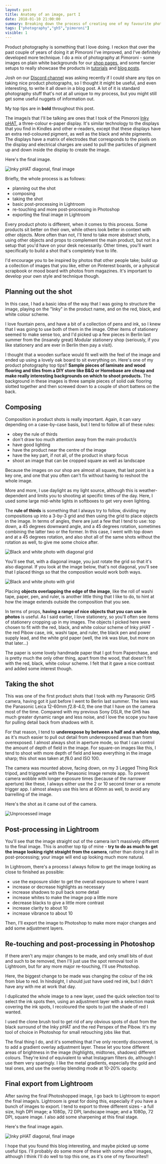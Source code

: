 ```yaml
---
layout: post
title: Anatomy of an image, part I
date: 2018-01-10 21:00:00
summary: Breaking down the process of creating one of my favourite photos.
tags: ["photography","gh5","pimoroni"]
visible: 1
---
```


Product photography is something that I love doing. I reckon that over the past
couple of years of doing it at Pimoroni I've improved, and I've definitely
developed more technique. I do a mix of photography at Pimoroni - some images
on  plain  white backgrounds for our
[shop pages](https://shop.pimoroni.com/products/pimoroni-pin-party-enamel-pin-badge),
and some fancier setups to really showcase the products in
[tutorials](https://learn.pimoroni.com/tutorial/sandyj/getting-started-with-automation-hat-and-phat)
and [blog posts](http://blog.pimoroni.com/bearables/).

Josh on our [Discord channel](https://discord.gg/hr93ByC) was asking recently if
I could share any tips on taking nice product photographs, so I thought it might
be useful, and even interesting, to write it all down in a blog post. A lot of
it is standard photography stuff that's not at all unique to my process, but you
might still get some useful nuggets of information out.

My top tips are in **bold** throughout this post.

The image/s that I'll be talking are ones that I took of the Pimoroni
[Inky pHAT](https://shop.pimoroni.com/products/inky-phat),
a three-colour e-paper display. It's similar technology to the displays that you
find in Kindles and other e-readers, except that these displays have an extra
red-coloured pigment, as well as the black and white pigments. The displays have
a matrix of electrodes that corresponds to the pixels on the display and
electrical charges are used to pull the particles of pigment up and down inside
the display to create the image.

Here's the final image.

![Inky pHAT diagonal, final image](/assets/inkyphat-diagonal-small.jpg)

Briefly, the whole process is as follows:

* planning out the shot
* composing
* taking the shot
* basic post-processing in Lightroom
* re-touching and more post-processing in Photoshop
* exporting the final image in Lightroom

Every product photo is different, when it comes to this process. Some products
sit better on their own, while others look better in context with other objects.
More often than not, I'll tend to take more abstract shots, using other objects
and props to complement the main product, but not in a setup that you'd have on
your desk necessarily. Other times, you'll want specifically to build a shot
that's completely true to life.

I'd encourage you to be inspired by photos that other people take; build up a
collection of images that you like, either on Pinterest boards, or a physical
scrapbook or mood board with photos from magazines. It's important to develop
your own style and technique though.

## Planning out the shot

In this case, I had a basic idea of the way that I was going to structure the
image, playing on the "Inky" in the product name, and on the red, black, and
white colour scheme.

I love fountain pens, and have a bit of a collection of pens and ink, so I knew
that I was going to use both of them in the image. Other items of stationery
seemed to make sense too, and I'd picked up a few pieces in Berlin last summer
from the (insanely great) Modular stationery shop (seriously, if you like
stationery and are ever in Berlin then pay a visit).

I thought that a wooden surface would fit well with the feel of the image and
ended up using a lovely oak board to sit everything on. Here's one of my
product photography top tips!! **Sample pieces of laminate and wood flooring
and tiles from a DIY store like B&Q or Homebase are cheap and make really
interesting backgrounds on which to shoot products.** The background in these
images is three sample pieces of solid oak flooring slotted together and then
screwed down to a couple of short battens on the back.

## Composing

Composition in product shots is really important. Again, it can vary depending
on a case-by-case basis, but I tend to follow all of these rules:

* obey the rule of thirds
* don't draw too much attention away from the main product/s
* have good lighting
* have the product near the centre of the image
* have the key part, if not all, of the product in sharp focus
* shoot an image that can be cropped square as well as landscape

Because the images on our shop are almost all square, that last point is a key
one, and one that you often can't fix without having to reshoot the whole image.

More and more, I use daylight as my light source, although this is
weather-dependent and limits you to shooting at specific times of the day. Here,
I used some large mid-white lights in softboxes to get very even lighting.

The **rule of thirds** is something that I always try to follow, dividing my
compositions up into a 3-by-3 grid and then using the grid to place objects in
the image. In terms of angles, there are just a few that I tend to use: top
down, a 45 degrees downward angle, and a 45 degrees rotation, sometimes
combining the latter two or the former. In this case, I went with top down and
at a 45 degrees rotation, and also shot all of the same shots without the
rotation as well, to give me some choice after.

![Black and white photo with diagonal grid](/assets/inky-phat-diagonal-grid.jpg)

You'll see that, with a diagonal image, you just rotate the grid so that it's
also diagonal. If you look at the image below, that's not diagonal, you'll see
that I placed things so that the composition would work both ways.

![Black and white photo with grid](/assets/inky-phat-square-grid.jpg)

Placing **objects overlapping the edge of the image**, like the roll of washi
tape, paper, pen, and ruler, is another little thing that I like to do, to hint
at how the image extends outside the composition that you see.

In terms of props, **having a range of nice objects that you can use in photos**
is useful. As I said earlier, I love stationery, so you'll often see items of
stationery cropping up in my images. The objects I picked here were chosen to
fit with the red, black, and white colour scheme of Inky pHAT - the red Pibow
case, ink, washi tape, and ruler, the black pen and power supply lead, and the
white grid paper (well, the ink was blue, but more on that later...)

The paper is some lovely handmade paper that I got from Paperchase, and is
pretty much the only other thing, apart from the wood, that doesn't fit with the
red, black, white colour scheme. I felt that it gave a nice contrast and added
some interest though.

## Taking the shot

This was one of the first product shots that I took with my Panasonic GH5
camera, having got it just before I went to Berlin last summer. The lens was the
Panasonic Leica 12-60mm *f*2.8-4.0, the one that I have on the camera most of the
time. Compared with my previous Sony DSLR, the GH5 has much greater dynamic
range and less noise, and I love the scope you have for pulling detail back from
shadows with it.

For that reason, I tend to **underexpose by between a half and a whole stop**,
as it's much easier to pull out detail from underexposed areas than from
overexposed. I almost always shot in aperture mode, so that I can control the
amount of depth of field in the image. For square-on images like this, I tend
to shoot with more depth of field and keep everything in the image sharp; this
shot was taken at *f*8.0 and ISO 100.

The camera was mounted above, facing down, on my 3 Legged Thing Rick tripod,
and triggered with the Panasonic Image remote app. To prevent camera wobble with
longer exposure times (because of the narrower aperture) like these, I always
either use the 2 or 10 second timer or a remote trigger app. I almost always use
this lens at 60mm as well, to avoid any barrelling of the image.

Here's the shot as it came out of the camera.

![Unprocessed image](/assets/inky-phat-diagonal-unprocessed.jpg)

## Post-processing in Lightroom

You'll see that the image straight out of the camera isn't massively different
to the final image. This is another top tip of mine - **try to do as much to get
the image looking right straight from the camera**, rather than doing it all in
post-processing; your image will end up looking much more natural.

In Lightroom, there's a process I always follow to get the image looking as
close to finished as possible:

* use the exposure slider to get the overall exposure to where I want
* increase or decrease highlights as necessary
* increase shadows to pull back some detail
* increase whites to make the image pop a little more
* decrease blacks to give a little more contrast
* increase clarity to about 10
* increase vibrance to about 10

Then, I'll export the image to Photoshop to make more major changes and add some
adjustment layers.

## Re-touching and post-processing in Photoshop

If there aren't any major changes to be made, and only small bits of dust and
such to be removed, then I'll just use the spot removal tool in Lightroom, but
for any more major re-touching, I'll use Photoshop.

Here, the biggest change to be made was changing the colour of the ink from
blue to red. In hindsight, I should just have used red ink, but I didn't have
any with me at work that day.

I duplicated the whole image to a new layer, used the quick selection tool
to select the ink spots then, using an adjustment layer with a selection mask
covering the ink spots, I recoloured the spots to just the shade of red I wanted.

I used the clone brush tool to get rid of any obvious spots of dust from the
black surround of the Inky pHAT and the red Perspex of the Pibow. It's my tool
of choice in Photoshop for small retouching jobs like that.

The final thing I do, and it's something that I've only recently discovered, is
to add a gradient overlay adjustment layer. These let you tone different areas
of brightness in the image (highlights, midtones, shadows) different colours.
They're kind of equivalent to what Instagram filters do, although I use them
very sparingly. I like the metal gradients, especially the gold and teal ones,
and use the overlay blending mode at 10-20% opacity.

## Final export from Lightroom

After saving the final Photoshopped image, I go back to Lightroom to export the
final image/s. Lightroom is great for doing this, especially if you have a bunch
of images to export. I tend to export to three different sizes - a full size,
high DPI image; a 1080p, 72 DPI, landscape image; and a 1080p, 72 DPI, square
image. I also add some sharpening at this final stage.

Here's the final image again.

![Inky pHAT diagonal, final image](/assets/inkyphat-diagonal-small.jpg)

I hope that you found this blog interesting, and maybe picked up some useful
tips. I'll probably do some more of these with some other images, although I
think I'll do well to top this one, as it's one of my favourites!!
